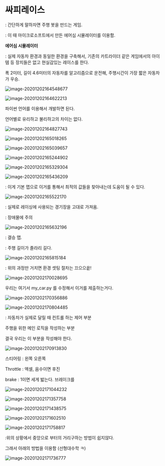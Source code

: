 # 싸피레이스

: 간단하게 말하자면 주행 봇을 만드는 게임.

: 이 때 마이크로소프트에서 만든 에어심 시뮬레이터를 이용함.

**에어심 시뮬레이터**

: 실제 자동차 환경과 동일한 환경을 구축해서, 기존의 카트라이더 같은 게임에서의 아이템 등 장치들은 없고 현실감있는 레이스를 한다.



폭 2미터, 길이 4.6미터의 자동차를 알고리즘으로 운전해, 주행시간이 가장 짧은 자동차가 우승.

![image-20201202164548677](%EC%8B%B8%ED%94%BC%EB%A0%88%EC%9D%B4%EC%8A%A4.assets/image-20201202164548677.png)

![image-20201202164622213](%EC%8B%B8%ED%94%BC%EB%A0%88%EC%9D%B4%EC%8A%A4.assets/image-20201202164622213.png)



파이썬 언어를 이용해서 개발하면 된다.

언어별로 유리하고 불리하고의 차이는 없다.



![image-20201202164827743](%EC%8B%B8%ED%94%BC%EB%A0%88%EC%9D%B4%EC%8A%A4.assets/image-20201202164827743.png)



![image-20201202165018265](%EC%8B%B8%ED%94%BC%EB%A0%88%EC%9D%B4%EC%8A%A4.assets/image-20201202165018265.png)



![image-20201202165039657](%EC%8B%B8%ED%94%BC%EB%A0%88%EC%9D%B4%EC%8A%A4.assets/image-20201202165039657.png)





![image-20201202165244902](%EC%8B%B8%ED%94%BC%EB%A0%88%EC%9D%B4%EC%8A%A4.assets/image-20201202165244902.png)

![image-20201202165329304](%EC%8B%B8%ED%94%BC%EB%A0%88%EC%9D%B4%EC%8A%A4.assets/image-20201202165329304.png)



![image-20201202165436209](%EC%8B%B8%ED%94%BC%EB%A0%88%EC%9D%B4%EC%8A%A4.assets/image-20201202165436209.png)

: 이게 기본 맵으로 이거를 통해서 최적의 값들을 찾아내는데 도움이 될 수 있다.



![image-20201202165522170](%EC%8B%B8%ED%94%BC%EB%A0%88%EC%9D%B4%EC%8A%A4.assets/image-20201202165522170.png)

: 실제로 레이싱에 사용되는 경기장을 고대로 가져옴.

: 장애물에 주의



![image-20201202165632196](%EC%8B%B8%ED%94%BC%EB%A0%88%EC%9D%B4%EC%8A%A4.assets/image-20201202165632196.png)

: 결승 맵.

: 주행 길이가 졸라리 길다.



![image-20201202165815184](%EC%8B%B8%ED%94%BC%EB%A0%88%EC%9D%B4%EC%8A%A4.assets/image-20201202165815184.png)

: 위의 과정만 거치면 환경 셋팅 절차는 끄으으읕!



![image-20201202170028695](%EC%8B%B8%ED%94%BC%EB%A0%88%EC%9D%B4%EC%8A%A4.assets/image-20201202170028695.png)

우리는 여기서 my_car.py 를 수정해서 이거를 제출하는거다.





![image-20201202170356886](%EC%8B%B8%ED%94%BC%EB%A0%88%EC%9D%B4%EC%8A%A4.assets/image-20201202170356886.png)





![image-20201202170804485](%EC%8B%B8%ED%94%BC%EB%A0%88%EC%9D%B4%EC%8A%A4.assets/image-20201202170804485.png)

: 자동차가 실제로 달릴 때 컨트롤 하는 제어 부분

주행을 위한 메인 로직을 작성하는 부분

결국 우리는 이 부분을 작성해야 한다.



![image-20201202170913830](%EC%8B%B8%ED%94%BC%EB%A0%88%EC%9D%B4%EC%8A%A4.assets/image-20201202170913830.png)



스티어링 : 왼쪽 오른쪽

Throttle : 엑셀, 음수이면 후진

brake : 1이면 세게 밟는다. 브레이크를



![image-20201202171044232](%EC%8B%B8%ED%94%BC%EB%A0%88%EC%9D%B4%EC%8A%A4.assets/image-20201202171044232.png)



![image-20201202171357758](%EC%8B%B8%ED%94%BC%EB%A0%88%EC%9D%B4%EC%8A%A4.assets/image-20201202171357758.png)



![image-20201202171438575](%EC%8B%B8%ED%94%BC%EB%A0%88%EC%9D%B4%EC%8A%A4.assets/image-20201202171438575.png)



![image-20201202171602510](%EC%8B%B8%ED%94%BC%EB%A0%88%EC%9D%B4%EC%8A%A4.assets/image-20201202171602510.png)



![image-20201202171758817](%EC%8B%B8%ED%94%BC%EB%A0%88%EC%9D%B4%EC%8A%A4.assets/image-20201202171758817.png)

:위의 상황에서 중앙으로 부터의 거리구하는 방법이 쉽지않다.

그래서 아래의 방법을 이용함 (선형대수학 ㅋ)

![image-20201202171736777](%EC%8B%B8%ED%94%BC%EB%A0%88%EC%9D%B4%EC%8A%A4.assets/image-20201202171736777.png)





































